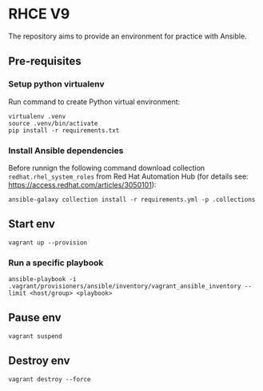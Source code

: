 # RHCE V9
The repository aims to provide an environment for practice with Ansible.

## Pre-requisites

### Setup python virtualenv
Run command to create Python virtual environment:
```
virtualenv .venv
source .venv/bin/activate
pip install -r requirements.txt
```

### Install Ansible dependencies
Before runnign the following command download collection `redhat.rhel_system_roles` from Red Hat Automation Hub (for details see: https://access.redhat.com/articles/3050101):
```
ansible-galaxy collection install -r requirements.yml -p .collections
```

## Start env
```
vagrant up --provision
```

### Run a specific playbook
```
ansible-playbook -i .vagrant/provisioners/ansible/inventory/vagrant_ansible_inventory --limit <host/group> <playbook>
```

## Pause env
```
vagrant suspend
```

## Destroy env
```
vagrant destroy --force
```
